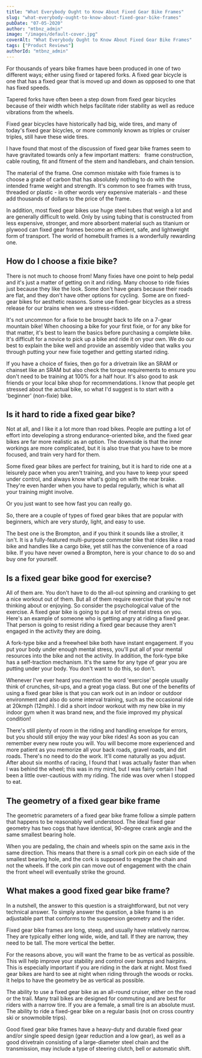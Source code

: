 ```yaml
---
title: "What Everybody Ought to Know About Fixed Gear Bike Frames"
slug: "what-everybody-ought-to-know-about-fixed-gear-bike-frames"
pubDate: "07-05-2020"
author: "mtbnz_admin"
image: "/images/default-cover.jpg"
coverAlt: "What Everybody Ought to Know About Fixed Gear Bike Frames"
tags: ["Product Reviews"]
authorId: "mtbnz_admin"
---
```


For thousands of years bike frames have been produced in one of two different ways; either using fixed or tapered forks. A fixed gear bicycle is one that has a fixed gear that is moved up and down as opposed to one that has fixed speeds.

Tapered forks have often been a step down from fixed gear bicycles because of their width which helps facilitate rider stability as well as reduce vibrations from the wheels.

Fixed gear bicycles have historically had big, wide tires, and many of today's fixed gear bicycles, or more commonly known as triples or cruiser triples, still have these wide tires.

I have found that most of the discussion of fixed gear bike frames seem to have gravitated towards only a few important matters:   frame construction, cable routing, fit and fitment of the stem and handlebars, and chain tension.

The material of the frame. One common mistake with fixie frames is to choose a grade of carbon that has absolutely nothing to do with the intended frame weight and strength. It's common to see frames with truss, threaded or plastic - in other words very expensive materials - and these add thousands of dollars to the price of the frame.

In addition, most fixed gear bikes use huge steel tubes that weigh a lot and are generally difficult to weld. Only by using tubing that is constructed from less expensive, stronger, and more absorbent material such as titanium or plywood can fixed gear frames become an efficient, safe, and lightweight form of transport. The world of homebuilt frames is a wonderfully rewarding one.

## **How do I choose a fixie bike?**

There is not much to choose from! Many fixies have one point to help pedal and it's just a matter of getting on it and riding. Many choose to ride fixies just because they like the look. Some don't have gears because their roads are flat, and they don't have other options for cycling.  Some are on fixed-gear bikes for aesthetic reasons. Some use fixed-gear bicycles as a stress release for our brains when we are stress-ridden.

It's not uncommon for a fixie to be brought back to life on a 7-gear mountain bike! When choosing a bike for your first fixie, or for any bike for that matter, it's best to learn the basics before purchasing a complete bike. It's difficult for a novice to pick up a bike and ride it on your own. We do our best to explain the bike well and provide an assembly video that walks you through putting your new fixie together and getting started riding.

If you have a choice of fixies, then go for a drivetrain like an SRAM or chainset like an SRAM but also check the torque requirements to ensure you don't need to be training at 100% for a half hour. It's also good to ask friends or your local bike shop for recommendations. I know that people get stressed about the actual bike, so what I'd suggest is to start with a 'beginner' (non-fixie) bike.

## **Is it hard to ride a fixed gear bike?**

Not at all, and I like it a lot more than road bikes. People are putting a lot of effort into developing a strong endurance-oriented bike, and the fixed gear bikes are far more realistic as an option. The downside is that the inner workings are more complicated, but it is also true that you have to be more focused, and train very hard for them.

Some fixed gear bikes are perfect for training, but it is hard to ride one at a leisurely pace when you aren't training, and you have to keep your speed under control, and always know what's going on with the rear brake. They're even harder when you have to pedal regularly, which is what all your training might involve.

Or you just want to see how fast you can really go.

So, there are a couple of types of fixed gear bikes that are popular with beginners, which are very sturdy, light, and easy to use.

The best one is the Brompton, and if you think it sounds like a stroller, it isn't. It is a fully-featured multi-purpose commuter bike that rides like a road bike and handles like a cargo bike, yet still has the convenience of a road bike. If you have never owned a Brompton, here is your chance to do so and buy one for yourself. 

## **Is a fixed gear bike good for exercise?**

All of them are. You don't have to do the all-out spinning and cranking to get a nice workout out of them. But all of them require exercise that you're not thinking about or enjoying. So consider the psychological value of the exercise. A fixed gear bike is going to put a lot of mental stress on you. Here's an example of someone who is getting angry at riding a fixed gear. That person is going to resist riding a fixed gear because they aren't engaged in the activity they are doing.

A fork-type bike and a freewheel bike both have instant engagement. If you put your body under enough mental stress, you'll put all of your mental resources into the bike and not the activity. In addition, the fork-type bike has a self-traction mechanism. It's the same for any type of gear you are putting under your body. You don't want to do this, so don't.

Whenever I've ever heard you mention the word 'exercise' people usually think of crunches, sit-ups, and a great yoga class. But one of the benefits of using a fixed gear bike is that you can work out in an indoor or outdoor environment and also do some interval training, such as the occasional ride at 20kmph (12mph). I did a short indoor workout with my new bike in my indoor gym when it was brand new, and the fixie improved my physical condition!

There's still plenty of room in the riding and handling envelope for errors, but you should still enjoy the way your bike rides! As soon as you can remember every new route you will. You will become more experienced and more patient as you memorize all your back roads, gravel roads, and dirt roads. There's no need to do the work. It'll come naturally as you adjust. After about six months of racing, I found that I was actually faster than when I was behind the wheel; this was in my mind, but I was fairly certain I had been a little over-cautious with my riding. The ride was over when I stopped to eat.

## **The geometry of a fixed gear bike frame**

The geometric parameters of a fixed gear bike frame follow a simple pattern that happens to be reasonably well understood. The ideal fixed gear geometry has two cogs that have identical, 90-degree crank angle and the same smallest bearing hole.

When you are pedaling, the chain and wheels spin on the same axis in the same direction. This means that there is a small cork pin on each side of the smallest bearing hole, and the cork is supposed to engage the chain and not the wheels. If the cork pin can move out of engagement with the chain the front wheel will eventually strike the ground.

## **What makes a good fixed gear bike frame?**

In a nutshell, the answer to this question is a straightforward, but not very technical answer. To simply answer the question, a bike frame is an adjustable part that conforms to the suspension geometry and the rider.

Fixed gear bike frames are long, steep, and usually have relatively narrow. They are typically either long wide, wide, and tall. If they are narrow, they need to be tall. The more vertical the better.

For the reasons above, you will want the frame to be as vertical as possible. This will help improve your stability and control over bumps and hairpins. This is especially important if you are riding in the dark at night. Most fixed gear bikes are hard to see at night when riding through the woods or rocks. It helps to have the geometry be as vertical as possible.

The ability to use a fixed gear bike as an all-round cruiser, either on the road or the trail. Many trail bikes are designed for commuting and are best for riders with a narrow tire. If you are a female, a small tire is an absolute must. The ability to ride a fixed-gear bike on a regular basis (not on cross country ski or snowmobile trips).

Good fixed gear bike frames have a heavy-duty and durable fixed gear and/or single speed design (gear reduction and a low gear), as well as a good drivetrain consisting of a large-diameter steel chain and the transmission, may include a type of steering clutch, bell or automatic shift.
